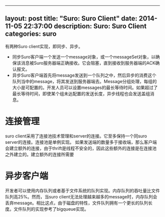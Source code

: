 -------
layout: post
title:  "Suro: Suro Client"
date:   2014-11-05 22:37:00
description: Suro: Suro Client
categories: suro
-------

有两种Suro client实现，即同步、异步。
* 同步Suro客户端一个发送一个message对象，或一个messageSet对象，以确保该消息被Suro服务器端正确接收。它会阻塞，直到接收到服务器端的ACK确认报文。
* 异步Suro客户端首先将message发送到一个队列之中，然后异步的消费这个队列当中的message，将其发送到服务器端去。Message分组处理，每组的大小是可配置的。开发人员可以设置messages的最长等待时间。如果超过了最长等待时间，即使某个组未达配置的发送长度，异步线程也会发送盖组消息。

# 连接管理
suro client采用了连接池技术管理和server的连接。它至多保持一个同suro server的连接。连接池是单例实现。
如果发送端的数量多于接收端，那么客户端会建立额外的连接，由于thrift是线程不安全的，因此这些额外的连接是在连接池之外建立的。建立额外的连接所需要

# 异步客户端
开发者可以使用内存队列或者基于文件系统的队列实现。内存队列的吞吐量比文件队列高25%。然而，当suro client无法处理越来越多的message时，内存队列会丢弃message。相比这点，由于磁盘的特性，文件队列拥有一个更长的队列长度。文件队列的实现参考了bigqueue实现。

